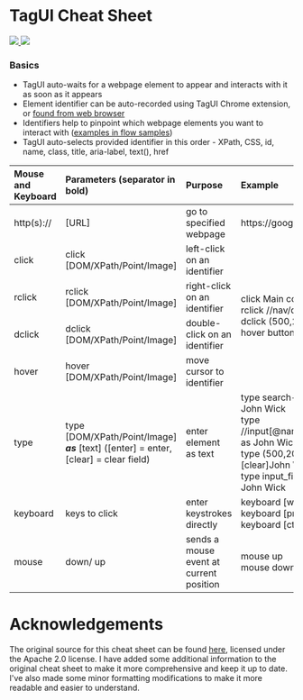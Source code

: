 # TagUI Cheat Sheet

<a href="https://github.com/aisingapore/TagUI/releases/tag/v6.110.0" alt="For TagUI version v6.110">
        <img src="https://img.shields.io/badge/for%20TagUI%20version-v6.110-blue" />
</a>
<a href="https://github.com/chuamatt/tagui-cheatsheet/pulls">
        <img src="https://img.shields.io/badge/PRs-welcome-brightgreen.svg" />
</a>


### Basics
- TagUI auto-waits for a webpage element to appear and interacts with it as soon as it appears
- Element identifier can be auto-recorded using TagUI Chrome extension, or [found from web browser](https://tagui.readthedocs.io/en/latest/faq.html#element-attributes)
- Identifiers help to pinpoint which webpage elements you want to interact with ([examples in flow samples](https://github.com/aisingapore/TagUI-Bricks))
- TagUI auto-selects provided identifier in this order - XPath, CSS, id, name, class, title, aria-label, text(), href

<div class="tg-wrap"><table><thead><tr><th style="text-align:left">Mouse and Keyboard</th><th style="text-align:left">Parameters (separator in bold)</th><th style="text-align:left">Purpose</th><th style="text-align:left">Example</th></tr></thead><tbody><tr><td>http(s)://</td><td>[URL]</td><td>go to specified webpage</td><td>https://google.com</td></tr><tr><td>click</td><td>click [DOM/XPath/Point/Image]</td><td>left-click on an identifier</td><td rowspan="4">click Main concepts<br>rclick //nav/div[2]/a<br>dclick (500,200)<br>hover button.png</td></tr><tr><td>rclick</td><td>rclick [DOM/XPath/Point/Image]</td><td>right-click on an identifier</td></tr><tr><td>dclick</td><td>dclick [DOM/XPath/Point/Image]</td><td>double-click on an identifier</td></tr><tr><td>hover</td><td>hover [DOM/XPath/Point/Image]</td><td>move cursor to identifier</td></tr><tr><td>type</td><td>type [DOM/XPath/Point/Image] <strong><em>as</strong></em> [text] ([enter] = enter, [clear] = clear field)</td><td>enter element as text</td><td>type search-term as John Wick<br>type //input[@name="search"] as John Wick<br>type (500,200) as [clear]John Wick[enter]<br>type input_field.png as John Wick</td></tr><tr><td>keyboard</td><td>keys to click</td><td>enter keystrokes directly</td><td>keyboard [win]run[enter]<br>keyboard [printscreen]<br>keyboard [ctrl]c</td></tr><tr><td>mouse</td><td>down/ up</td><td>sends a mouse event at current position</td><td>mouse up<br>mouse down</td></tr></tbody></table></div>

# Acknowledgements

The original source for this cheat sheet can be found [here](https://github.com/aisingapore/TagUI/tree/pre_v6#cheat-sheet), licensed under the Apache 2.0 license. I have added some additional information to the original cheat sheet to make it more comprehensive and  keep it up to date. I've also made some minor formatting modifications to make it more readable and easier to understand.